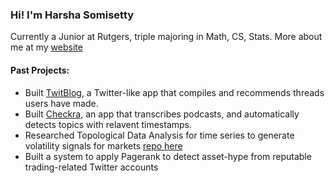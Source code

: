 ### Hi! I'm Harsha Somisetty


Currently a Junior at Rutgers, triple majoring in Math, CS, Stats. More about me at my [website](https://harshasomisetty.me)


#### Past Projects:
- Built [TwitBlog](http://twitblog.xyz), a Twitter-like app that compiles and recommends threads users have made.
- Built [Checkra](https://checkra.xyz/podcasts), an app that transcribes podcasts, and automatically detects topics with relavent timestamps.
- Researched Topological Data Analysis for time series to generate volatility signals for markets [repo here](https://github.com/harshasomisetty/summer-tda-research/tree/master/notebooks)
- Built a system to apply Pagerank to detect asset-hype from reputable trading-related Twitter accounts
